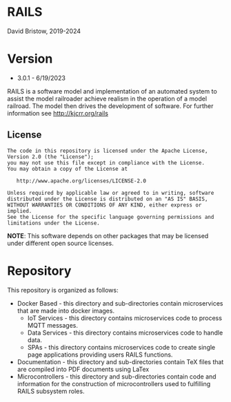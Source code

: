 # RAILS
David Bristow, 2019-2024

# Version
* 3.0.1 - 6/19/2023
 
RAILS is a software model and implementation of an automated system to assist the model railroader achieve realism in the operation of a model railroad. The model then drives the development of software.
For further information see http://kjcrr.org/rails

## License

    The code in this repository is licensed under the Apache License, Version 2.0 (the "License");
    you may not use this file except in compliance with the License.
    You may obtain a copy of the License at

       http://www.apache.org/licenses/LICENSE-2.0

    Unless required by applicable law or agreed to in writing, software
    distributed under the License is distributed on an "AS IS" BASIS,
    WITHOUT WARRANTIES OR CONDITIONS OF ANY KIND, either express or implied.
    See the License for the specific language governing permissions and
    limitations under the License.

**NOTE**: This software depends on other packages that may be licensed under different open source licenses.

# Repository

This repository is organized as follows:
* Docker Based - this directory and sub-directories contain microservices that are made into docker images.
    * IoT Services - this directory contains microservices code to process MQTT messages.
    * Data Services - this directory contains microservices code to handle data.
    * SPAs - this directory contains microservices code to create single page applications providing users RAILS functions.
 * Documentation - this directory and sub-directories contain TeX files that are compiled into PDF documents using LaTex
 * Microcontrollers - this directory and sub-directories contain code and information for the construction of microcontrollers used to fulfilling RAILS subsystem roles.


